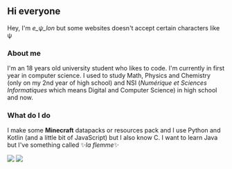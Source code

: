 ## Hi everyone

Hey, I'm *e_ψ_lon* but some websites doesn't accept certain characters like ψ

### About me 

I'm an 18 years old university student who likes to code. I'm currently in first year in computer science. I used to study Math, Physics and Chemistry (only on my 2nd year of high school) and NSI (*Numérique et Sciences Informatiques* which means Digital and Computer Science) in high school and now.

### What do I do 

I make some **Minecraft** datapacks or resources pack and I use Python and Kotlin (and a little bit of JavaScript) but I also know C. I want to learn Java but I've something called ✨*la flemme*✨


<img src="https://github-readme-stats.vercel.app/api?username=e-psi-lon&hide=issues&show_icons=true&theme=radical&count_private=true&show_icons=true"/>
<img src="https://github-readme-stats.vercel.app/api/top-langs/?username=e-psi-lon&layout=compact&theme=radical&count_private=true&show_icons=true"/>

